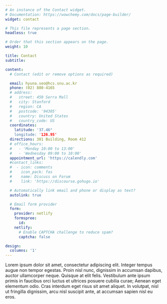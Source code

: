```yaml
---
# An instance of the Contact widget.
# Documentation: https://wowchemy.com/docs/page-builder/
widget: contact

# This file represents a page section.
headless: true

# Order that this section appears on the page.
weight: 10

title: Contact
subtitle:

content:
  # Contact (edit or remove options as required)

  email: hyuna.seo@hcs.snu.ac.kr
  phone: (02) 880-4165
  # address:
  #   street: 450 Serra Mall
  #   city: Stanford
  #   region: CA
  #   postcode: '94305'
  #   country: United States
  #   country_code: US
  coordinates:
    latitude: '37.46°  
    longitude: '126.95'
  directions: 301 Building, Room 412
  # office_hours:
  #   - 'Monday 10:00 to 13:00'
  #   - 'Wednesday 09:00 to 10:00'
  appointment_url: 'https://calendly.com'
  #contact_links:
  #  - icon: comments
  #    icon_pack: fas
  #    name: Discuss on Forum
  #    link: 'https://discourse.gohugo.io'

  # Automatically link email and phone or display as text?
  autolink: true

  # Email form provider
  form:
    provider: netlify
    formspree:
      id:
    netlify:
      # Enable CAPTCHA challenge to reduce spam?
      captcha: false

design:
  columns: '1'
---
```


Lorem ipsum dolor sit amet, consectetur adipiscing elit. Integer tempus augue non tempor egestas. Proin nisl nunc, dignissim in accumsan dapibus, auctor ullamcorper neque. Quisque at elit felis. Vestibulum ante ipsum primis in faucibus orci luctus et ultrices posuere cubilia curae; Aenean eget elementum odio. Cras interdum eget risus sit amet aliquet. In volutpat, nisl ut fringilla dignissim, arcu nisl suscipit ante, at accumsan sapien nisl eu eros.
